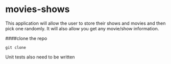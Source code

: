 # movies-shows

This application will allow the user to store their shows and movies
and then pick one randomly. It will also allow you get any movie/show information.

####clone the repo

``
git clone 
``

Unit tests also need to be written

